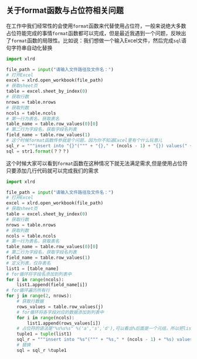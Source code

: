 ## 关于format函数与占位符相关问题

在工作中我们经常性的会使用`format`函数来代替使用占位符，一般来说绝大多数占位符能完成的事情`format`函数都可以完成，但是最近我遇到一个问题，反映出了`format`函数的局限性。比如说：我们想做一个输入Excel文件，然后完成`sql`语句字符串自动化替换

```python
import xlrd

file_path = input("请输入文件路径及文件名：")
# 打开Excel
excel = xlrd.open_workbook(file_path)
# 获取sheet页
table = excel.sheet_by_index(0)
# 获取行数
nrows = table.nrows
# 获取列数
ncols = table.ncols
# 第一行为表名，获取表名
table_name = table.row_values(0)[0]
# 第二行为字段名，获取字段名列表
field_name = table.row_values(1)
# 这个时候format函数传参就是个问题，因为你不知道Excel里有个什么玩意儿
sql_r = """insert into "{}"(""" + "{}," * (ncols - 1) + "{}) values(" + "'{}'," * (ncols - 1) + "'{}'"
sql = str1.format(？？？)
```

这个时候大家可以看到`format`函数在这种情况下就无法满足需求,但是使用占位符只要添加几行代码就可以完成我们的需求

```python
import xlrd

file_path = input("请输入文件路径及文件名：")
# 打开Excel
excel = xlrd.open_workbook(file_path)
# 获取sheet页
table = excel.sheet_by_index(0)
# 获取行数
nrows = table.nrows
# 获取列数
ncols = table.ncols
# 第一行为表名，获取表名
table_name = table.row_values(0)[0]
# 第二行为字段名，获取字段名列表
field_name = table.row_values(1)
# 定义列表，仅存表名
list1 = [table_name]
# for循环将字段名添加到列表中
for i in range(ncols):
    list1.append(field_name[i])
# for循环遍历所有行
for j in range(2, nrows):
    # 获取行数据
    rows_values = table.row_values(j)
    # for循环将各字段对应的数据添加到列表中
    for i in range(ncols):
        list1.append(rows_values[i])
    # 占位符的语法是"%s%s%s" %('a','s','d'),可以看出%后面是一个元组，所以把list1转为元组
    tuple1 = tuple(list1)
	sql_r = """insert into "%s"(""" + "%s," * (ncols - 1) + "%s) values(" + "'%s'," * (ncols - 1) + "'%s')"
    # 替换
    sql = sql_r %tuple1
```

